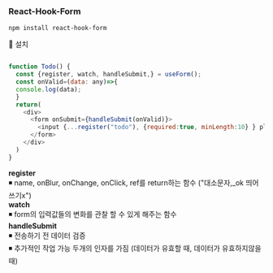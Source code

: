 ### React-Hook-Form

```
npm install react-hook-form
```
💨 설치

```javascript

function Todo() {
  const {register, watch, handleSubmit,} = useForm();
  const onValid=(data: any)=>{
  console.log(data);
  }
  return(
    <div>
      <form onSubmit={handleSubmit(onValid)}>
        <input {...register("todo"), {required:true, minLength:10} } placeholder="hey"/>
      </form>
    </div>
  )
}

```
<b>register</b></br>
◾ name, onBlur, onChange, onClick, ref를 return하는 함수 ("대소문자,_ok 띄어쓰기x")</br>
<b>watch</b> </br>
◾ form의 입력값들의 변화를 관찰 할 수 있게 해주는 함수 </br>
<b>handleSubmit</b></br>
◾ 전송하기 전 데이터 검증 </br>
◾ 추가적인 작업 가능 두개의 인자를 가짐 (데이터가 유효할 때, 데이터가 유효하지않을 때)
